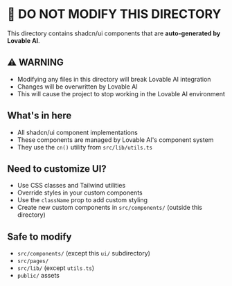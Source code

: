 # 🚨 DO NOT MODIFY THIS DIRECTORY

This directory contains shadcn/ui components that are **auto-generated by Lovable AI**.

## ⚠️ WARNING
- Modifying any files in this directory will break Lovable AI integration
- Changes will be overwritten by Lovable AI
- This will cause the project to stop working in the Lovable AI environment

## What's in here
- All shadcn/ui component implementations
- These components are managed by Lovable AI's component system
- They use the `cn()` utility from `src/lib/utils.ts`

## Need to customize UI?
- Use CSS classes and Tailwind utilities
- Override styles in your custom components
- Use the `className` prop to add custom styling
- Create new custom components in `src/components/` (outside this directory)

## Safe to modify
- `src/components/` (except this `ui/` subdirectory)
- `src/pages/`
- `src/lib/` (except `utils.ts`)
- `public/` assets
